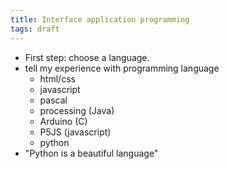 ```yaml
---
title: Interface application programming
tags: draft
---
```


- First step: choose a language.
- tell my experience with programming language
  - html/css
  - javascript
  - pascal
  - processing (Java)
  - Arduino (C)
  - P5JS (javascript)
  - python
- "Python is a beautiful language"
